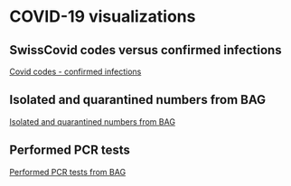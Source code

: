 # COVID-19 visualizations

## SwissCovid codes versus confirmed infections
[Covid codes - confirmed infections](https://maekke.github.io/visualize_covid_app.html)

## Isolated and quarantined numbers from BAG
[Isolated and quarantined numbers from BAG](https://maekke.github.io/visualize_isolated.html)

## Performed PCR tests
[Performed PCR tests from BAG](https://maekke.github.io/visualize_tests.html)
